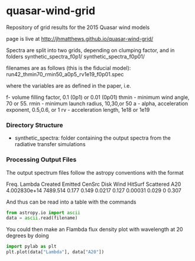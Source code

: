 # quasar-wind-grid

Repository of grid results for the 2015 Quasar wind models

page is live at http://jhmatthews.github.io/quasar-wind-grid/

Spectra are split into two grids, depending on clumping factor, and in folders
synthetic_spectra_f0p1/
synthetic_spectra_f0p01/

filenames are as follows (this is the fiducial model):
run42_thmin70_rmin50_a0p5_rv1e19_f0p01.spec

where the variables are as defined in the paper, i.e.

f- volume filling factor, 0.1 (0p1) or 0.01 (0p01)
thmin - minimum wind angle, 70 or 55.
rmin - minimum launch radius, 10,30,or 50
a - alpha, acceleration exponent, 0.5,0.6, or 1
rv - acceleration length, 1e18 or 1e19

### Directory Structure

* synthetic_spectra: folder containing the output spectra from the radiative transfer simulations

### Processing Output Files

The output spectrum files follow the astropy conventions with the format

Freq.        Lambda  Created  Emitted   CenSrc  Disk     Wind     HitSurf Scattered A20 
4.002830e+14 7489.514     0.177    0.149   0.0217    0.127  0.00031    0.029        0    0.307   

And thus can be read into a table with the commands

```Python
from astropy.io import ascii
data = ascii.read(filename)
```

You could then make an Flambda flux density plot with wavelength at 20 degrees by doing

```Python
import pylab as plt
plt.plot(data["Lambda"], data["A20"])
```


